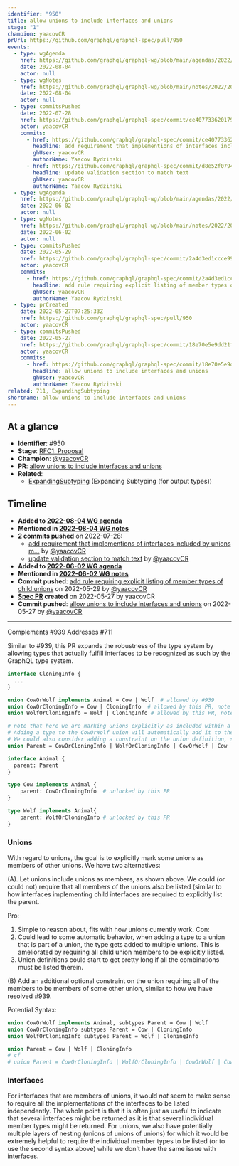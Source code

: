 ```yaml
---
identifier: "950"
title: allow unions to include interfaces and unions
stage: "1"
champion: yaacovCR
prUrl: https://github.com/graphql/graphql-spec/pull/950
events:
  - type: wgAgenda
    href: https://github.com/graphql/graphql-wg/blob/main/agendas/2022/2022-08-04.md
    date: 2022-08-04
    actor: null
  - type: wgNotes
    href: https://github.com/graphql/graphql-wg/blob/main/notes/2022/2022-08-04.md
    date: 2022-08-04
    actor: null
  - type: commitsPushed
    date: 2022-07-28
    href: https://github.com/graphql/graphql-spec/commit/ce4077336201792e8b2792eb77ce712bf9e0a598
    actor: yaacovCR
    commits:
      - href: https://github.com/graphql/graphql-spec/commit/ce4077336201792e8b2792eb77ce712bf9e0a598
        headline: add requirement that implementions of interfaces included by unions m…
        ghUser: yaacovCR
        authorName: Yaacov Rydzinski
      - href: https://github.com/graphql/graphql-spec/commit/d8e52f0794423b32874e8c6972211e3dcf5e027f
        headline: update validation section to match text
        ghUser: yaacovCR
        authorName: Yaacov Rydzinski
  - type: wgAgenda
    href: https://github.com/graphql/graphql-wg/blob/main/agendas/2022/2022-06-02.md
    date: 2022-06-02
    actor: null
  - type: wgNotes
    href: https://github.com/graphql/graphql-wg/blob/main/notes/2022/2022-06-02.md
    date: 2022-06-02
    actor: null
  - type: commitsPushed
    date: 2022-05-29
    href: https://github.com/graphql/graphql-spec/commit/2a4d3ed1ccce99ec6a1aa9e954107b9652b0bb01
    actor: yaacovCR
    commits:
      - href: https://github.com/graphql/graphql-spec/commit/2a4d3ed1ccce99ec6a1aa9e954107b9652b0bb01
        headline: add rule requiring explicit listing of member types of child unions
        ghUser: yaacovCR
        authorName: Yaacov Rydzinski
  - type: prCreated
    date: 2022-05-27T07:25:33Z
    href: https://github.com/graphql/graphql-spec/pull/950
    actor: yaacovCR
  - type: commitsPushed
    date: 2022-05-27
    href: https://github.com/graphql/graphql-spec/commit/18e70e5e9dd21f533c2e08cd3ad6a51154c495dd
    actor: yaacovCR
    commits:
      - href: https://github.com/graphql/graphql-spec/commit/18e70e5e9dd21f533c2e08cd3ad6a51154c495dd
        headline: allow unions to include interfaces and unions
        ghUser: yaacovCR
        authorName: Yaacov Rydzinski
related: 711, ExpandingSubtyping
shortname: allow unions to include interfaces and unions
---
```


## At a glance

- **Identifier**: #950
- **Stage**: [RFC1: Proposal](https://github.com/graphql/graphql-spec/blob/main/CONTRIBUTING.md#stage-1-proposal)
- **Champion**: [@yaacovCR](https://github.com/yaacovCR)
- **PR**: [allow unions to include interfaces and unions](https://github.com/graphql/graphql-spec/pull/950)
- **Related**:
  - [ExpandingSubtyping](/rfcs/ExpandingSubtyping "Expanding Subtyping (for output types) / RFC0") (Expanding Subtyping (for output types))

<!-- BEGIN_CUSTOM_TEXT -->



<!-- END_CUSTOM_TEXT -->

## Timeline

- **Added to [2022-08-04 WG agenda](https://github.com/graphql/graphql-wg/blob/main/agendas/2022/2022-08-04.md)**
- **Mentioned in [2022-08-04 WG notes](https://github.com/graphql/graphql-wg/blob/main/notes/2022/2022-08-04.md)**
- **2 commits pushed** on 2022-07-28:
  - [add requirement that implementions of interfaces included by unions m…](https://github.com/graphql/graphql-spec/commit/ce4077336201792e8b2792eb77ce712bf9e0a598) by [@yaacovCR](https://github.com/yaacovCR)
  - [update validation section to match text](https://github.com/graphql/graphql-spec/commit/d8e52f0794423b32874e8c6972211e3dcf5e027f) by [@yaacovCR](https://github.com/yaacovCR)
- **Added to [2022-06-02 WG agenda](https://github.com/graphql/graphql-wg/blob/main/agendas/2022/2022-06-02.md)**
- **Mentioned in [2022-06-02 WG notes](https://github.com/graphql/graphql-wg/blob/main/notes/2022/2022-06-02.md)**
- **Commit pushed**: [add rule requiring explicit listing of member types of child unions](https://github.com/graphql/graphql-spec/commit/2a4d3ed1ccce99ec6a1aa9e954107b9652b0bb01) on 2022-05-29 by [@yaacovCR](https://github.com/yaacovCR)
- **[Spec PR](https://github.com/graphql/graphql-spec/pull/950) created** on 2022-05-27 by yaacovCR
- **Commit pushed**: [allow unions to include interfaces and unions](https://github.com/graphql/graphql-spec/commit/18e70e5e9dd21f533c2e08cd3ad6a51154c495dd) on 2022-05-27 by [@yaacovCR](https://github.com/yaacovCR)

<!-- VERBATIM -->

---

Complements #939
Addresses #711

Similar to #939, this PR expands the robustness of the type system by allowing types that actually fulfill interfaces to be recognized as such by the GraphQL type system.

```graphql
interface CloningInfo {
  ...
}

union CowOrWolf implements Animal = Cow | Wolf  # allowed by #939
union CowOrCloningInfo = Cow | CloningInfo  # allowed by this PR, note that CloningInfo is an interface
union WolfOrCloningInfo = Wolf | CloningInfo # allowed by this PR, note that CloningInfo is an interface

# note that here we are marking unions explicitly as included within a union.
# Adding a type to the CowOrWolf union will automatically add it to the ParentUnion
# We could also consider adding a constraint on the union definition, see below discussion
union Parent = CowOrCloningInfo | WolfOrCloningInfo | CowOrWolf | Cow | Wolf | CloningInfo

interface Animal {
  parent: Parent
}

type Cow implements Animal {
    parent: CowOrCloningInfo  # unlocked by this PR
}

type Wolf implements Animal{
    parent: WolfOrCloningInfo # unlocked by this PR
} 
```

### Unions

With regard to unions, the goal is to explicitly mark some unions as members of other unions. We have two alternatives:

(A). Let unions include unions as members, as shown above. We could (or could not) require​ that all members of the unions also be listed (similar to how interfaces implementing child interfaces are required to explicitly list the parent.

Pro:
1. Simple to reason about, fits with how unions currently work.
Con:
1. Could lead to some automatic behavior, when adding a type to a union that is part of a union, the type gets added to multiple unions. This is ameliorated by requiring all child union members to be explicitly listed.
2. Union definitions could start to get pretty long if all the combinations must be listed therein.

(B) Add an additional optional constraint on the union requiring all of the members to be members of some other union, similar to how we have resolved #939. 

Potential Syntax: 

```graphql
union CowOrWolf implements Animal, subtypes Parent = Cow | Wolf 
union CowOrCloningInfo subtypes Parent = Cow | CloningInfo 
union WolfOrCloningInfo subtypes Parent = Wolf | CloningInfo

union Parent = Cow | Wolf | CloningInfo
# cf
# union Parent = CowOrCloningInfo | WolfOrCloningInfo | CowOrWolf | Cow | Wolf | CloningInfo
```

### Interfaces

For interfaces that are members of unions, it would _not_ seem to make sense to require​ all the implementations of the interfaces to be listed independently. The whole point is that it is often just as useful to indicate that several interfaces might be returned as it is that several individual member types might be returned. For unions, we also have potentially multiple layers of nesting (unions of unions of unions) for which it would be extremely helpful to require​ the individual member types to be listed (or to use the second syntax above) while we don't have the same issue with interfaces.
